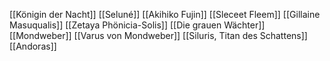[[Königin der Nacht]]
[[Seluné]]
[[Akihiko Fujin]]
[[Sleceet Fleem]]
[[Gillaine Masuqualis]]
[[Zetaya Phönicia-Solis]]
[[Die grauen Wächter]]
[[Mondweber]]
[[Varus von Mondweber]]
[[Siluris, Titan des Schattens]]
[[Andoras]]
